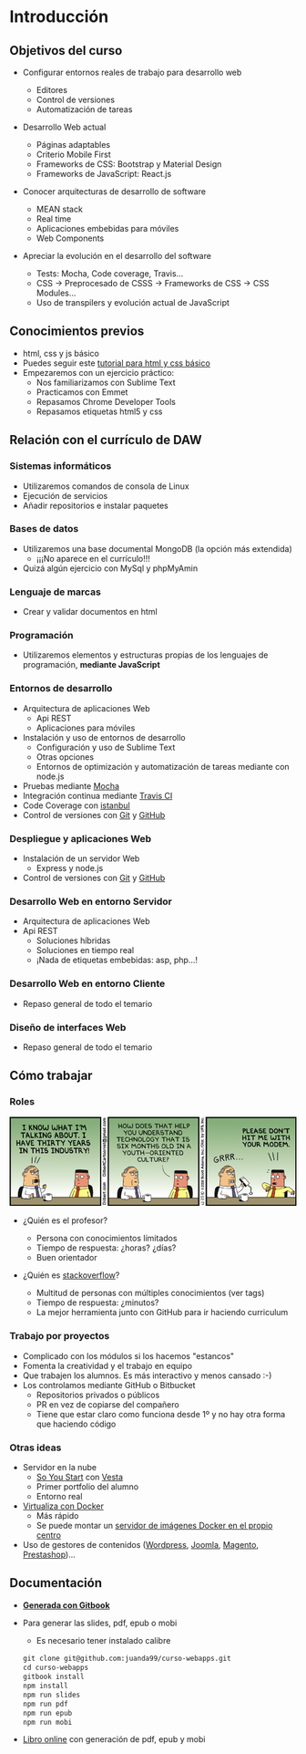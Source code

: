 # Introducción



## Objetivos del curso


- Configurar entornos reales de trabajo para desarrollo web
    - Editores
    - Control de versiones
    - Automatización de tareas

- Desarrollo Web actual
    - Páginas adaptables
    - Criterio Mobile First
    - Frameworks de CSS: Bootstrap y Material Design
    - Frameworks de JavaScript: React.js


- Conocer arquitecturas de desarrollo de software
    - MEAN stack
    - Real time
    - Aplicaciones embebidas para móviles
    - Web Components 

- Apreciar la evolución en el desarrollo del software
    - Tests: Mocha, Code coverage, Travis...
    - CSS -> Preprocesado de CSSS -> Frameworks de CSS -> CSS Modules...
    - Uso de transpilers y evolución actual de JavaScript



## Conocimientos previos


- html, css y js básico
- Puedes seguir este [tutorial para html y css básico](http://www.media.formandome.es/inaem/html/export/html-reveal-slides.html)
- Empezaremos con un ejercicio práctico:
  - Nos familiarizamos con Sublime Text
  - Practicamos con Emmet
  - Repasamos Chrome Developer Tools
  - Repasamos etiquetas html5 y css



## Relación con el currículo de DAW


### Sistemas informáticos
- Utilizaremos comandos de consola de Linux
- Ejecución de servicios
- Añadir repositorios e instalar paquetes


### Bases de datos
- Utilizaremos una base documental MongoDB (la opción más extendida)
    - ¡¡¡No aparece en el currículo!!!
- Quizá algún ejercicio con MySql y phpMyAmin


### Lenguaje de marcas
- Crear y validar documentos en html


### Programación
- Utilizaremos elementos y estructuras propias de los lenguajes de programación, **mediante JavaScript**


### Entornos de desarrollo
- Arquitectura de aplicaciones Web
    - Api REST
    - Aplicaciones para móviles
- Instalación y uso de entornos de desarrollo
    - Configuración y uso de Sublime Text
    - Otras opciones
    - Entornos de optimización y automatización de tareas mediante con node.js
- Pruebas mediante [Mocha](https://mochajs.org/)
- Integración continua mediante [Travis CI](https://travis-ci.org/)
- Code Coverage con [istanbul](https://github.com/gotwarlost/istanbul)
- Control de versiones con [Git](https://git-scm.com/) y [GitHub](https://github.com/)


### Despliegue y aplicaciones Web
- Instalación de un servidor Web 
    - Express y node.js
- Control de versiones con [Git](https://git-scm.com/) y [GitHub](https://github.com/)


### Desarrollo Web en entorno Servidor
- Arquitectura de aplicaciones Web
- Api REST
    - Soluciones híbridas
    - Soluciones en tiempo real
    - ¡Nada de etiquetas embebidas: asp, php...!


### Desarrollo Web en entorno Cliente
- Repaso general de todo el temario


### Diseño de interfaces Web
- Repaso general de todo el temario



## Cómo trabajar


### Roles
![](chiste.gif)


- ¿Quién es el profesor?
  - Persona con conocimientos límitados 
  - Tiempo de respuesta: ¿horas? ¿días?
  - Buen orientador


- ¿Quién es [stackoverflow](http://stackoverflow.com/)?
  - Multitud de personas con múltiples conocimientos (ver tags)
  - Tiempo de respuesta: ¿minutos?
  - La mejor herramienta junto con GitHub para ir haciendo curriculum


### Trabajo por proyectos
- Complicado con los módulos si los hacemos "estancos"
- Fomenta la creatividad y el trabajo en equipo
- Que trabajen los alumnos. Es más interactivo y menos cansado :-)
- Los controlamos mediante GitHub o Bitbucket
  - Repositorios privados o públicos
  - PR en vez de copiarse del compañero
  - Tiene que estar claro como funciona desde 1º y no hay otra forma que haciendo código


### Otras ideas
- Servidor en la nube
  - [So You Start](http://www.soyoustart.com/es/) con [Vesta](https://vestacp.com/)
  - Primer portfolio del alumno
  - Entorno real
- [Virtualiza con Docker](https://www.docker.com/)
  - Más rápido
  - Se puede montar un [servidor de imágenes Docker en el propio centro](http://www.formandome.es/linux/docker/) 
- Uso de gestores de contenidos ([Wordpress](https://wordpress.com/), [Joomla](https://www.joomla.org/), [Magento](https://magento.com/), [Prestashop](https://www.prestashop.com/es/))...



## Documentación
- **[Generada con Gitbook](https://www.gitbook.com)**
- Para generar las slides, pdf, epub o mobi
  - Es necesario tener instalado calibre

  ```
  git clone git@github.com:juanda99/curso-webapps.git
  cd curso-webapps
  gitbook install
  npm install
  npm run slides
  npm run pdf
  npm run epub
  npm run mobi
  ```

- [Libro online](https://www.gitbook.com/book/juanda/webapps/details) con generación de pdf, epub y mobi